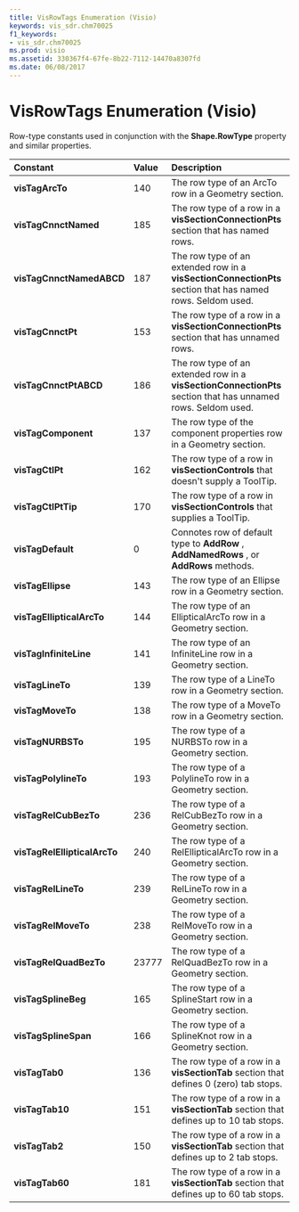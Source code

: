 ```yaml
---
title: VisRowTags Enumeration (Visio)
keywords: vis_sdr.chm70025
f1_keywords:
- vis_sdr.chm70025
ms.prod: visio
ms.assetid: 330367f4-67fe-8b22-7112-14470a8307fd
ms.date: 06/08/2017
---
```



# VisRowTags Enumeration (Visio)

Row-type constants used in conjunction with the **Shape.RowType** property and similar properties.



|**Constant**|**Value**|**Description**|
|:-----|:-----|:-----|
| **visTagArcTo**|140|The row type of an ArcTo row in a Geometry section.|
| **visTagCnnctNamed**|185|The row type of a row in a **visSectionConnectionPts** section that has named rows.|
| **visTagCnnctNamedABCD**|187|The row type of an extended row in a **visSectionConnectionPts** section that has named rows. Seldom used.|
| **visTagCnnctPt**|153|The row type of a row in a **visSectionConnectionPts** section that has unnamed rows.|
| **visTagCnnctPtABCD**|186|The row type of an extended row in a **visSectionConnectionPts** section that has unnamed rows. Seldom used.|
| **visTagComponent**|137|The row type of the component properties row in a Geometry section.|
| **visTagCtlPt**|162|The row type of a row in **visSectionControls** that doesn't supply a ToolTip.|
| **visTagCtlPtTip**|170|The row type of a row in **visSectionControls** that supplies a ToolTip.|
| **visTagDefault**|0|Connotes row of default type to **AddRow** , **AddNamedRows** , or **AddRows** methods.|
| **visTagEllipse**|143|The row type of an Ellipse row in a Geometry section.|
| **visTagEllipticalArcTo**|144|The row type of an EllipticalArcTo row in a Geometry section.|
| **visTagInfiniteLine**|141|The row type of an InfiniteLine row in a Geometry section.|
| **visTagLineTo**|139|The row type of a LineTo row in a Geometry section.|
| **visTagMoveTo**|138|The row type of a MoveTo row in a Geometry section.|
| **visTagNURBSTo**|195|The row type of a NURBSTo row in a Geometry section.|
| **visTagPolylineTo**|193|The row type of a PolylineTo row in a Geometry section.|
| **visTagRelCubBezTo**|236|The row type of a RelCubBezTo row in a Geometry section.|
| **visTagRelEllipticalArcTo**|240|The row type of a RelEllipticalArcTo row in a Geometry section.|
| **visTagRelLineTo**|239|The row type of a RelLineTo row in a Geometry section.|
| **visTagRelMoveTo**|238|The row type of a RelMoveTo row in a Geometry section.|
| **visTagRelQuadBezTo**|23777|The row type of a RelQuadBezTo row in a Geometry section.|
| **visTagSplineBeg**|165|The row type of a SplineStart row in a Geometry section.|
| **visTagSplineSpan**|166|The row type of a SplineKnot row in a Geometry section.|
| **visTagTab0**|136|The row type of a row in a **visSectionTab** section that defines 0 (zero) tab stops.|
| **visTagTab10**|151|The row type of a row in a **visSectionTab** section that defines up to 10 tab stops.|
| **visTagTab2**|150|The row type of a row in a **visSectionTab** section that defines up to 2 tab stops.|
| **visTagTab60**|181|The row type of a row in a **visSectionTab** section that defines up to 60 tab stops.|

